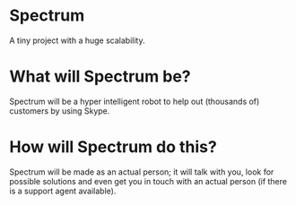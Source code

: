 # Spectrum
A tiny project with a huge scalability.

# What will Spectrum be?
Spectrum will be a hyper intelligent robot to help out (thousands of) customers by using Skype.

# How will Spectrum do this?
Spectrum will be made as an actual person; it will talk with you, look for possible solutions and even get you in touch with an actual person (if there is a support agent available).

